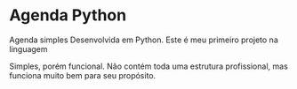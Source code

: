 # Agenda Python

Agenda simples Desenvolvida em Python.
Este é meu primeiro projeto na linguagem

Simples, porém funcional.
Não contém toda uma estrutura profissional, mas funciona muito bem para seu propósito.
